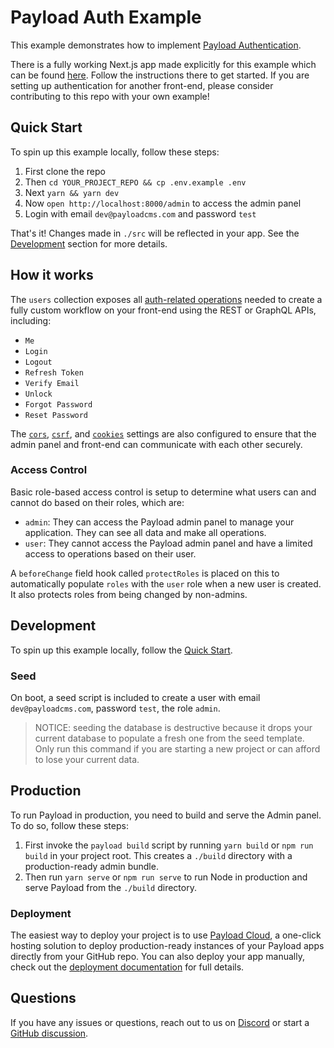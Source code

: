 # Payload Auth Example

This example demonstrates how to implement [Payload Authentication](https://payloadcms.com/docs/authentication/overview).

There is a fully working Next.js app made explicitly for this example which can be found [here](../nextjs). Follow the instructions there to get started. If you are setting up authentication for another front-end, please consider contributing to this repo with your own example!

## Quick Start

To spin up this example locally, follow these steps:

1. First clone the repo
1. Then `cd YOUR_PROJECT_REPO && cp .env.example .env`
1. Next `yarn && yarn dev`
1. Now `open http://localhost:8000/admin` to access the admin panel
1. Login with email `dev@payloadcms.com` and password `test`

That's it! Changes made in `./src` will be reflected in your app. See the [Development](#development) section for more details.

## How it works

The `users` collection exposes all [auth-related operations](https://payloadcms.com/docs/authentication/operations) needed to create a fully custom workflow on your front-end using the REST or GraphQL APIs, including:

- `Me`
- `Login`
- `Logout`
- `Refresh Token`
- `Verify Email`
- `Unlock`
- `Forgot Password`
- `Reset Password`

The [`cors`](https://payloadcms.com/docs/production/preventing-abuse#cross-origin-resource-sharing-cors), [`csrf`](https://payloadcms.com/docs/production/preventing-abuse#cross-site-request-forgery-csrf), and [`cookies`](https://payloadcms.com/docs/authentication/config#options) settings are also configured to ensure that the admin panel and front-end can communicate with each other securely.

### Access Control

Basic role-based access control is setup to determine what users can and cannot do based on their roles, which are:

- `admin`: They can access the Payload admin panel to manage your application. They can see all data and make all operations.
- `user`: They cannot access the Payload admin panel and have a limited access to operations based on their user.

A `beforeChange` field hook called `protectRoles` is placed on this to automatically populate `roles` with the `user` role when a new user is created. It also protects roles from being changed by non-admins.

## Development

To spin up this example locally, follow the [Quick Start](#quick-start).

### Seed

On boot, a seed script is included to create a user with email `dev@payloadcms.com`, password `test`, the role `admin`.

> NOTICE: seeding the database is destructive because it drops your current database to populate a fresh one from the seed template. Only run this command if you are starting a new project or can afford to lose your current data.

## Production

To run Payload in production, you need to build and serve the Admin panel. To do so, follow these steps:

1. First invoke the `payload build` script by running `yarn build` or `npm run build` in your project root. This creates a `./build` directory with a production-ready admin bundle.
1. Then run `yarn serve` or `npm run serve` to run Node in production and serve Payload from the `./build` directory.

### Deployment

The easiest way to deploy your project is to use [Payload Cloud](https://payloadcms.com/new/import), a one-click hosting solution to deploy production-ready instances of your Payload apps directly from your GitHub repo. You can also deploy your app manually, check out the [deployment documentation](https://payloadcms.com/docs/production/deployment) for full details.

## Questions

If you have any issues or questions, reach out to us on [Discord](https://discord.com/invite/payload) or start a [GitHub discussion](https://github.com/payloadcms/payload/discussions).


